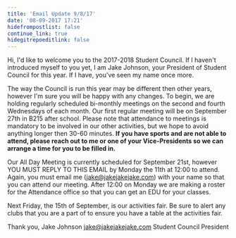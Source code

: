 ```yaml
---
title: 'Email Update 9/8/17'
date: '08-09-2017 17:21'
hidefrompostlist: false
continue_link: true
hidegitrepoeditlink: false
---
```


Hi,
I'd like to welcome you to the 2017-2018 Student Council.
If I haven't introduced myself to you yet, I am Jake Johnson, your President of Student Council for this year. If I have, you've seen my name once more.

The way the Council is run this year may be different then other years, however I'm sure you will be happy with any changes. To begin, we are holding regularly scheduled bi-monthly meetings on the second and fourth Wednesdays of each month. Our first regular meeting will be on September 27th in B215 after school. Please note that attendance to meetings is mandatory to be involved in our other activities, but we hope to avoid anything longer then 30-60 minutes. **If you have sports and are not able to attend, please reach out to me or one of your Vice-Presidents so we can arrange a time for you to be filled in.**

Our All Day Meeting is currently scheduled for September 21st, however YOU MUST REPLY TO THIS EMAIL by Monday the 11th at 12:00 to attend.
Again, you must email me (jake@jakejakejake.com) with your name so that you can attend our meeting. After 12:00 on Monday we are making a roster for the Attendance office so that you can get an EDU for your classes.

Next Friday, the 15th of September, is our activities fair. Be sure to alert any clubs that you are a part of to ensure you have a table at the activities fair.

Thank you,
Jake Johnson
jake@jakejakejake.com
Student Council President